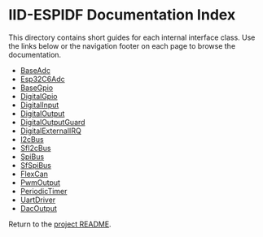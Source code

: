 # IID-ESPIDF Documentation Index

This directory contains short guides for each internal interface class. Use the links below or the navigation footer on each page to browse the documentation.

- [BaseAdc](BaseAdc.md)
- [Esp32C6Adc](Esp32C6Adc.md)
- [BaseGpio](BaseGpio.md)
- [DigitalGpio](DigitalGpio.md)
- [DigitalInput](DigitalInput.md)
- [DigitalOutput](DigitalOutput.md)
- [DigitalOutputGuard](DigitalOutputGuard.md)
- [DigitalExternalIRQ](DigitalExternalIRQ.md)
- [I2cBus](I2cBus.md)
- [SfI2cBus](SfI2cBus.md)
- [SpiBus](SpiBus.md)
- [SfSpiBus](SfSpiBus.md)
- [FlexCan](FlexCan.md)
- [PwmOutput](PwmOutput.md)
- [PeriodicTimer](PeriodicTimer.md)
- [UartDriver](UartDriver.md)
- [DacOutput](DacOutput.md)

Return to the [project README](../README.md).

